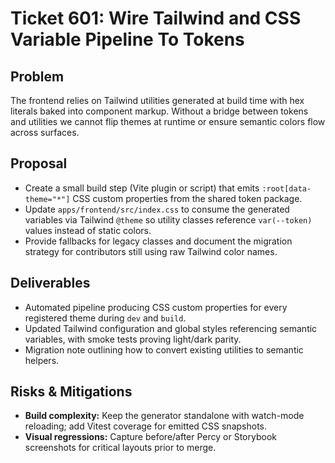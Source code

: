 # Ticket 601: Wire Tailwind and CSS Variable Pipeline To Tokens

## Problem
The frontend relies on Tailwind utilities generated at build time with hex literals baked into component markup. Without a bridge between tokens and utilities we cannot flip themes at runtime or ensure semantic colors flow across surfaces.

## Proposal
- Create a small build step (Vite plugin or script) that emits `:root[data-theme="*"]` CSS custom properties from the shared token package.
- Update `apps/frontend/src/index.css` to consume the generated variables via Tailwind `@theme` so utility classes reference `var(--token)` values instead of static colors.
- Provide fallbacks for legacy classes and document the migration strategy for contributors still using raw Tailwind color names.

## Deliverables
- Automated pipeline producing CSS custom properties for every registered theme during `dev` and `build`.
- Updated Tailwind configuration and global styles referencing semantic variables, with smoke tests proving light/dark parity.
- Migration note outlining how to convert existing utilities to semantic helpers.

## Risks & Mitigations
- **Build complexity:** Keep the generator standalone with watch-mode reloading; add Vitest coverage for emitted CSS snapshots.
- **Visual regressions:** Capture before/after Percy or Storybook screenshots for critical layouts prior to merge.
